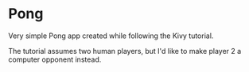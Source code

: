 # Pong

Very simple Pong app created while following the Kivy tutorial.

The tutorial assumes two human players, but I'd like to make player 2 a computer opponent instead.
